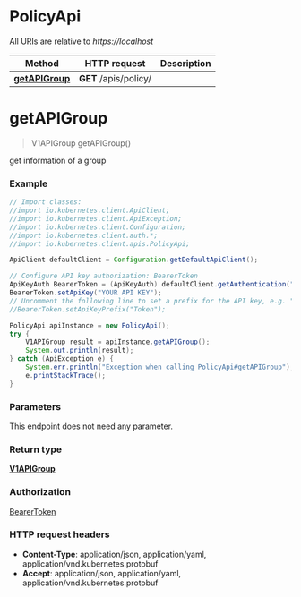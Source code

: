 # PolicyApi

All URIs are relative to *https://localhost*

Method | HTTP request | Description
------------- | ------------- | -------------
[**getAPIGroup**](PolicyApi.md#getAPIGroup) | **GET** /apis/policy/ | 


<a name="getAPIGroup"></a>
# **getAPIGroup**
> V1APIGroup getAPIGroup()



get information of a group

### Example
```java
// Import classes:
//import io.kubernetes.client.ApiClient;
//import io.kubernetes.client.ApiException;
//import io.kubernetes.client.Configuration;
//import io.kubernetes.client.auth.*;
//import io.kubernetes.client.apis.PolicyApi;

ApiClient defaultClient = Configuration.getDefaultApiClient();

// Configure API key authorization: BearerToken
ApiKeyAuth BearerToken = (ApiKeyAuth) defaultClient.getAuthentication("BearerToken");
BearerToken.setApiKey("YOUR API KEY");
// Uncomment the following line to set a prefix for the API key, e.g. "Token" (defaults to null)
//BearerToken.setApiKeyPrefix("Token");

PolicyApi apiInstance = new PolicyApi();
try {
    V1APIGroup result = apiInstance.getAPIGroup();
    System.out.println(result);
} catch (ApiException e) {
    System.err.println("Exception when calling PolicyApi#getAPIGroup");
    e.printStackTrace();
}
```

### Parameters
This endpoint does not need any parameter.

### Return type

[**V1APIGroup**](V1APIGroup.md)

### Authorization

[BearerToken](../README.md#BearerToken)

### HTTP request headers

 - **Content-Type**: application/json, application/yaml, application/vnd.kubernetes.protobuf
 - **Accept**: application/json, application/yaml, application/vnd.kubernetes.protobuf

